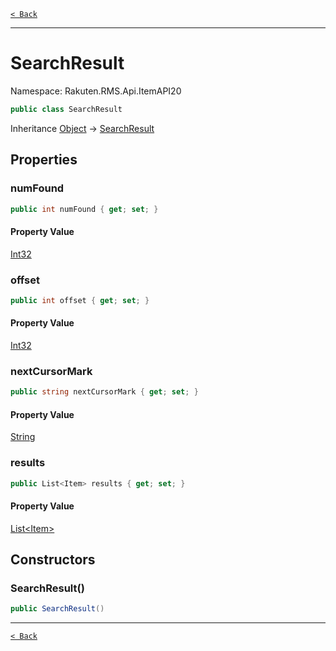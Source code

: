[`< Back`](./)

---

# SearchResult

Namespace: Rakuten.RMS.Api.ItemAPI20

```csharp
public class SearchResult
```

Inheritance [Object](https://docs.microsoft.com/en-us/dotnet/api/system.object) → [SearchResult](./rakuten.rms.api.itemapi20.searchresult)

## Properties

### **numFound**

```csharp
public int numFound { get; set; }
```

#### Property Value

[Int32](https://docs.microsoft.com/en-us/dotnet/api/system.int32)<br>

### **offset**

```csharp
public int offset { get; set; }
```

#### Property Value

[Int32](https://docs.microsoft.com/en-us/dotnet/api/system.int32)<br>

### **nextCursorMark**

```csharp
public string nextCursorMark { get; set; }
```

#### Property Value

[String](https://docs.microsoft.com/en-us/dotnet/api/system.string)<br>

### **results**

```csharp
public List<Item> results { get; set; }
```

#### Property Value

[List&lt;Item&gt;](https://docs.microsoft.com/en-us/dotnet/api/system.collections.generic.list-1)<br>

## Constructors

### **SearchResult()**

```csharp
public SearchResult()
```

---

[`< Back`](./)
